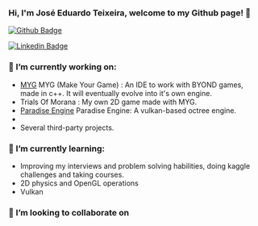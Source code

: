 ### Hi, I'm José Eduardo Teixeira, welcome to my Github page! 👋

[![Github Badge](https://img.shields.io/badge/-Github-000?style=flat-square&logo=Github&logoColor=white&link=https://github.com/JoseETeixeira)](https://github.com/JoseETeixeira)

[![Linkedin Badge](https://img.shields.io/badge/-LinkedIn-blue?style=flat-square&logo=Linkedin&logoColor=white&link=https://www.linkedin.com/in/jose-eduardo-teixeira-46626ab0)](https://www.linkedin.com/in/jose-eduardo-teixeira-46626ab0)


### 🔭 I’m currently working on:

- [MYG](https://github.com/JoseETeixeira/MYG) MYG (Make Your Game) : An IDE to work with BYOND games, made in c++. It will eventually evolve into it's own engine.
- Trials Of Morana : My own 2D game made with MYG.
- [Paradise Engine](https://github.com/JoseETeixeira/ParadiseEngineVulkan) Paradise Engine: A vulkan-based octree engine.
- 
- Several third-party projects.

### 🌱 I’m currently learning:

- Improving my interviews and problem solving habilities, doing kaggle challenges and taking courses.
- 2D physics and OpenGL operations
- Vulkan

### 👯 I’m looking to collaborate on


